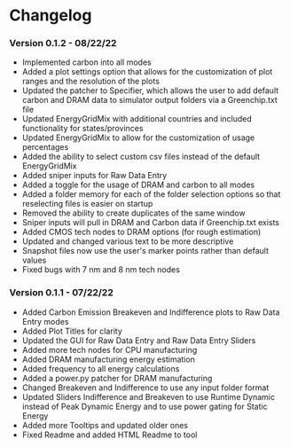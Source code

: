 # Changelog 
### Version 0.1.2 - 08/22/22
 * Implemented carbon into all modes
 * Added a plot settings option that allows for the customization of plot ranges and the resolution of the plots
 * Updated the patcher to Specifier, which allows the user to add default carbon and DRAM data to simulator output folders via a Greenchip.txt file
 * Updated EnergyGridMix with additional countries and included functionality for states/provinces
 * Updated EnergyGridMix to allow for the customization of usage percentages
 * Added the ability to select custom csv files instead of the default EnergyGridMix
 * Added sniper inputs for Raw Data Entry
 * Added a toggle for the usage of DRAM and carbon to all modes
 * Added a folder memory for each of the folder selection options so that reselecting files is easier on startup
 * Removed the ability to create duplicates of the same window
 * Sniper inputs will pull in DRAM and Carbon data if Greenchip.txt exists
 * Added CMOS tech nodes to DRAM options (for rough estimation)
 * Updated and changed various text to be more descriptive
 * Snapshot files now use the user's marker points rather than default values
 * Fixed bugs with 7 nm and 8 nm tech nodes


### Version 0.1.1 - 07/22/22

 * Added Carbon Emission Breakeven and Indifference plots to Raw Data Entry modes
 * Added Plot Titles for clarity
 * Updated the GUI for Raw Data Entry and Raw Data Entry Sliders
 * Added more tech nodes for CPU manufacturing
 * Added DRAM manufacturing energy estimation
 * Added frequency to all energy calculations 
 * Added a power.py patcher for DRAM manufacturing
 * Changed Breakeven and Indifference to use any input folder format
 * Updated Sliders Indifference and Breakeven to use Runtime Dynamic instead of Peak Dynamic Energy and to use power gating for Static Energy
 * Added more Tooltips and updated older ones
 * Fixed Readme and added HTML Readme to tool
